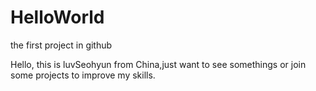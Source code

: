 # HelloWorld
the first project in github

Hello, this is luvSeohyun from China,just want to see somethings or join some projects to improve my skills.
